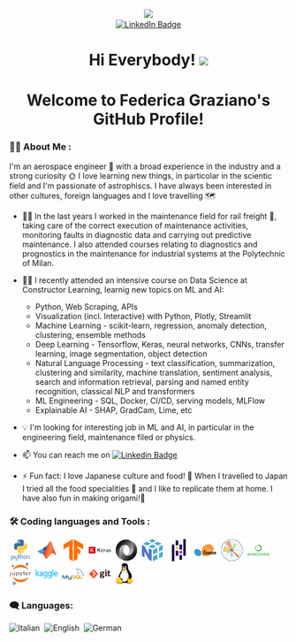<div id="header" align="center">
  <img src="https://media.giphy.com/media/v1.Y2lkPTc5MGI3NjExZTk3b3BobDZ4enhpdjN2cW92N28wMzV5ZmlibjFwbGk5ZHludDkzZiZlcD12MV9pbnRlcm5hbF9naWZfYnlfaWQmY3Q9Zw/CRUeELrgxrOAGPDwR3/giphy.gif" width="150"/>
</div>

<div id="badges" align="center">
  <a href="www.linkedin.com/in/federica-graziano-b2054b18a">
    <img src="https://img.shields.io/badge/LinkedIn-blue?style=for-the-badge&logo=linkedin&logoColor=white" alt="LinkedIn Badge"/>
  </a>
</div>

<h1 align="center">
  Hi Everybody!
  <img src="https://media.giphy.com/media/hvRJCLFzcasrR4ia7z/giphy.gif" width="15px"/>
</h1>

<!--
<div align="center">
  <img src="https://drive.google.com/uc?export=view&id=1U4zPEsscQYwFvQ0yXxFDy9_Luide8EGP" width="500" height="300"/>
</div>
-->

<h1 align="center">
 Welcome to Federica Graziano's GitHub Profile!
</h1>



### :woman_technologist: About Me :
I'm an aerospace engineer 🚀 with a broad experience in the industry and a strong curiosity 🌞
I love learning new things, in particolar in the scientic field and I'm passionate of astrophiscs. I have always been interested in other cultures, foreign languages and I love travelling 🗺️

- 👩‍💼 In the last years I worked in the maintenance field for rail freight 🚆, taking care of the correct execution of maintenance activities, monitoring faults in diagnostic data and carrying out predictive maintenance. I also attended courses relating to diagnostics and prognostics in the maintenance for industrial systems at the Polytechnic of Milan.

- 👩‍🎓 I recently attended an intensive course on Data Science at Constructor Learning, learnig new topics on ML and AI:
  - Python, Web Scraping, APIs
  - Visualization (incl. Interactive) with Python, Plotly, Streamlit
  - Machine Learning - scikit-learn, regression, anomaly detection, clustering, ensemble methods
  - Deep Learning - Tensorflow, Keras, neural networks, CNNs, transfer learning, image segmentation, object detection
  - Natural Language Processing - text classification, summarization, clustering and similarity, machine translation, sentiment analysis, search and information retrieval, parsing and named entity recognition, classical NLP and transformers
  - ML Engineering - SQL, Docker, CI/CD, serving models, MLFlow
  - Explainable AI - SHAP, GradCam, Lime, etc

- 💡 I'm looking for interesting job in ML and AI, in particular in the engineering field, maintenance filed or physics. 
  
- 📫 You can reach me on [![Linkedin Badge](https://img.shields.io/badge/LinkedIn-blue?style=flat&logo=Linkedin&logoColor=white)](www.linkedin.com/in/federica-graziano-b2054b18a)
  
- ⚡ Fun fact: I love Japanese culture and food! 🗾 When I travelled to Japan I tried all the food specialities 🍜 and I like to replicate them at home. I have also fun in making origami!💮


### :hammer_and_wrench: Coding languages and Tools :
<div>
  <img src="https://github.com/devicons/devicon/blob/master/icons/python/python-original-wordmark.svg" title="Python" alt="Python" width="40" height="40"/>&nbsp;
  <img src="https://github.com/devicons/devicon/blob/master/icons/matlab/matlab-original.svg" title="Matlab" alt="Matlab" width="40" height="40"/>&nbsp;
   <img src="https://github.com/devicons/devicon/blob/master/icons/tensorflow/tensorflow-original.svg" title="Tensorflow" alt="Tensorflow" width="40" height="40"/>&nbsp;
  <img src="https://github.com/devicons/devicon/blob/master/icons/keras/keras-original-wordmark.svg" title="Keras" alt="Keras" width="40" height="40"/>&nbsp;
  <img src="https://github.com/devicons/devicon/blob/master/icons/json/json-original.svg" title="Json" alt="Json" width="40" height="40"/>&nbsp;
  <img src="https://github.com/devicons/devicon/blob/master/icons/numpy/numpy-original.svg" title="Numpy" alt="Numpy" width="40" height="40"/>&nbsp;
  <img src="https://github.com/devicons/devicon/blob/master/icons/pandas/pandas-original.svg" title="Pandas" alt="Pandas" width="40" height="40"/>&nbsp;
  <img src="https://github.com/devicons/devicon/blob/master/icons/scikitlearn/scikitlearn-original.svg" title="Scikitlearn" alt="Scikitlearn" width="40" height="40"/>&nbsp;
  <img src="https://github.com/devicons/devicon/blob/master/icons/matplotlib/matplotlib-original.svg" title="Matplotlib" alt="Matplotlib" width="40" height="40"/>&nbsp;
  <img src="https://github.com/devicons/devicon/blob/master/icons/anaconda/anaconda-original-wordmark.svg" title="Anaconda" alt="Anaconda" width="40" height="40"/>&nbsp;
  <img src="https://github.com/devicons/devicon/blob/master/icons/jupyter/jupyter-original-wordmark.svg" title="Jupyter" alt="Jupyter" width="40" height="40"/>&nbsp;
  <img src="https://github.com/devicons/devicon/blob/master/icons/kaggle/kaggle-original-wordmark.svg" title="Kaggle" alt="Kaggle" width="40" height="40"/>&nbsp;
  <img src="https://github.com/devicons/devicon/blob/master/icons/mysql/mysql-original-wordmark.svg" title="MySQL"  alt="MySQL" width="40" height="40"/>&nbsp;
  <img src="https://github.com/devicons/devicon/blob/master/icons/git/git-original-wordmark.svg" title="Git" **alt="Git" width="40" height="40"/>
  <img src="https://github.com/devicons/devicon/blob/master/icons/linux/linux-original.svg" title="Linux" **alt="Linux" width="40" height="40"/>
</div>

### 🗨️ Languages:
<img alt="Italian" title="Italian" src="https://unpkg.com/language-icons/icons/it.svg" width="40" height="40">&nbsp;
<img alt="English" title="English" src="https://unpkg.com/language-icons/icons/en.svg" width="40" height="40">&nbsp;
<img alt="German" title="German" src="https://unpkg.com/language-icons/icons/de.svg" width="40" height="40">

<!--
**FedericaGraziano/FedericaGraziano** is a ✨ _special_ ✨ repository because its `README.md` (this file) appears on your GitHub profile.

Here are some ideas to get you started:

- 🔭 I’m currently working on ...
- 🌱 I’m currently learning ...
- 👯 I’m looking to collaborate on ...
- 🤔 I’m looking for help with ...
- 💬 Ask me about ...
- 📫 How to reach me: ...
- 😄 Pronouns: ...
- ⚡ Fun fact: ...
-->
